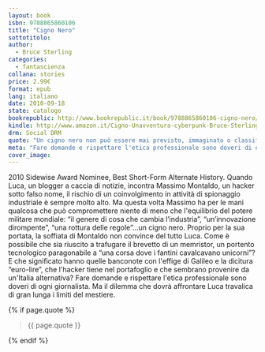```yaml
---
layout: book
isbn: 9788865860106
title: "Cigno Nero"
sottotitolo:
author:
  - Bruce Sterling
categories:
  - fantascienza
collana: stories
price: 2.99€
format: epub
lang: italiano
date: 2010-09-18
state: catalogo
bookrepublic: http://www.bookrepublic.it/book/9788865860106-cigno-nero/
kindle: http://www.amazon.it/Cigno-Unavventura-cyberpunk-Bruce-Sterling-ebook/dp/B0042X9ULG/
drm: Social DRM
quote: "Un cigno nero non può essere mai previsto, immaginato o classificato (…) quando arriva, non può neppure essere riconosciuto per quello che è. Quando il cigno nero irrompe, con il battito d’ali di un Giove stupratore, allora dobbiamo riscrivere la storia."
meta: "Fare domande e rispettare l'etica professionale sono doveri di ogni giornalista. Ma il dilemma che dovrà affrontare Luca travalica di gran lunga i limiti del mestiere."
cover_image:
---
```

2010 Sidewise Award Nominee, Best Short-Form Alternate History. Quando Luca, un blogger a caccia di notizie, incontra Massimo Montaldo, un hacker sotto falso nome, il rischio di un coinvolgimento in attività di spionaggio industriale è sempre molto alto. Ma questa volta Massimo ha per le mani qualcosa che può compromettere niente di meno che l'equilibrio del potere militare mondiale: “il genere di cosa che cambia l’industria”, “un’innovazione dirompente”, “una rottura delle regole”…un cigno nero. Proprio per la sua portata, la soffiata di Montaldo non convince del tutto Luca. Come è possibile che sia riuscito a trafugare il brevetto di un memristor, un portento tecnologico paragonabile a “una corsa dove i fantini cavalcavano unicorni”? E che significato hanno quelle banconote con l'effige di Galileo e la dicitura “euro-lire”, che l'hacker tiene nel portafoglio e che sembrano provenire da un'Italia alternativa? Fare domande e rispettare l'etica professionale sono doveri di ogni giornalista. Ma il dilemma che dovrà affrontare Luca travalica di gran lunga i limiti del mestiere.

{% if page.quote %}
<blockquote>
    {{ page.quote }}
</blockquote>
{% endif %}